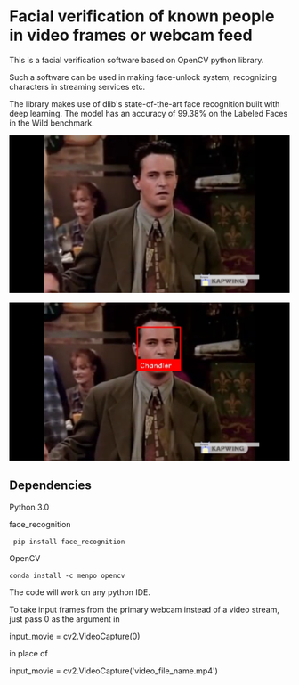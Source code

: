 # Facial verification of known people in video frames or webcam feed

This is a facial verification software based on OpenCV python library.

Such a software can be used in making face-unlock system, recognizing characters in streaming services etc.

The library makes use of dlib's state-of-the-art face recognition built with deep learning. The model has an accuracy of 99.38% on the Labeled Faces in the Wild benchmark.


![input:](https://github.com/akhilesh949/Face-recognition-of-known-people-in-video-frames-or-webcam-feed/blob/master/Screenshot%20(95).png?raw=true)

![output:](https://github.com/akhilesh949/Face-recognition-of-known-people-in-video-frames-or-webcam-feed/blob/master/Screenshot%20(96).png?raw=true)


## Dependencies
Python 3.0

face_recognition
```
 pip install face_recognition
```

OpenCV 
```
conda install -c menpo opencv
```
The code will work on any python IDE.

To take input frames from the primary webcam instead of a video stream, just pass 0 as the argument in 

input_movie = cv2.VideoCapture(0)

in place of 

input_movie = cv2.VideoCapture('video_file_name.mp4')

